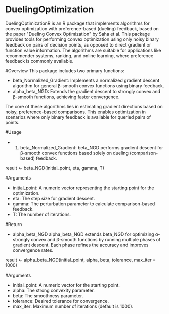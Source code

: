 # DuelingOptimization

DuelingOptimizationR is an R package that implements algorithms for convex optimization with preference-based (dueling) feedback, based on the paper "Dueling Convex Optimization" by Saha et al. This package provides tools for performing convex optimization using only noisy binary feedback on pairs of decision points, as opposed to direct gradient or function value information. The algorithms are suitable for applications like recommender systems, ranking, and online learning, where preference feedback is commonly available.

#Overview This package includes two primary functions:

-   beta_Normalized_Gradient: Implements a normalized gradient descent algorithm for general β-smooth convex functions using binary feedback.
-   alpha_beta_NGD: Extends the gradient descent to strongly convex and β-smooth functions, achieving faster convergence.

The core of these algorithms lies in estimating gradient directions based on noisy, preference-based comparisons. This enables optimization in scenarios where only binary feedback is available for queried pairs of points.

#Usage

- 1. beta_Normalized_Gradient:
beta_NGD performs gradient descent for β-smooth convex functions based solely on dueling (comparison-based) feedback.

result <- beta_NGD(initial_point, eta, gamma, T)

#Arguments
- initial_point: A numeric vector representing the starting point for the optimization.
- eta: The step size for gradient descent.
- gamma: The perturbation parameter to calculate comparison-based feedback.
- T: The number of iterations.

#Return

- alpha_beta_NGD
alpha_beta_NGD extends beta_NGD for optimizing α-strongly convex and β-smooth functions by running multiple phases of gradient descent. Each phase refines the accuracy and improves convergence rates.

result <- alpha_beta_NGD(initial_point, alpha, beta, tolerance, max_iter = 1000)

#Arguments

- initial_point: A numeric vector for the starting point.
- alpha: The strong convexity parameter.
- beta: The smoothness parameter.
- tolerance: Desired tolerance for convergence.
- max_iter: Maximum number of iterations (default is 1000).

